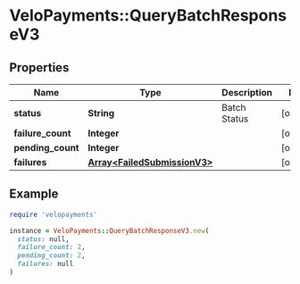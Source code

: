 # VeloPayments::QueryBatchResponseV3

## Properties

| Name | Type | Description | Notes |
| ---- | ---- | ----------- | ----- |
| **status** | **String** | Batch Status | [optional] |
| **failure_count** | **Integer** |  | [optional] |
| **pending_count** | **Integer** |  | [optional] |
| **failures** | [**Array&lt;FailedSubmissionV3&gt;**](FailedSubmissionV3.md) |  | [optional] |

## Example

```ruby
require 'velopayments'

instance = VeloPayments::QueryBatchResponseV3.new(
  status: null,
  failure_count: 2,
  pending_count: 2,
  failures: null
)
```

